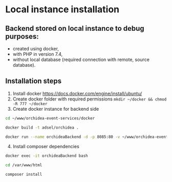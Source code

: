 # Local instance installation

## Backend stored on local instance to debug purposes:
- created using docker,
- with PHP in version 7.4,
- without local database (required connection with remote, source database).

## Installation steps
1. Install docker https://docs.docker.com/engine/install/ubuntu/
2. Create docker folder with required permissions
`mkdir ~/docker && chmod -R 777 ~/docker`
3. Create docker instance for backend side
```bash
cd ~/www/orchidea-event-services/docker

docker build -t adsel/orchidea .

docker run --name orchideaBackend -d -p 8085:80 -v ~/www/orchidea-event-services/server:/var/www/html adsel/orchidea
```
4. Install composer dependencies
```bash
docker exec -it orchideaBackend bash 

cd /var/www/html

composer install
```
